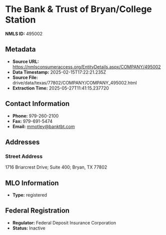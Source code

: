 # The Bank & Trust of Bryan/College Station

**NMLS ID:** 495002

## Metadata
- **Source URL:** https://nmlsconsumeraccess.org/EntityDetails.aspx/COMPANY/495002
- **Data Timestamp:** 2025-02-15T17:22:21.235Z
- **Source File:** drive/data/texas/77802/COMPANY/COMPANY_495002.html
- **Extraction Time:** 2025-05-27T11:41:15.237720

## Contact Information
- **Phone:** 979-260-2100
- **Fax:** 979-691-5474
- **Email:** mmotley@banktbt.com

## Addresses
### Street Address
1716 Briarcrest Drive; Suite 400; Bryan, TX 77802

## MLO Information
- **Type:** registered

## Federal Registration
- **Regulator:** Federal Deposit Insurance Corporation
- **Status:** Inactive
